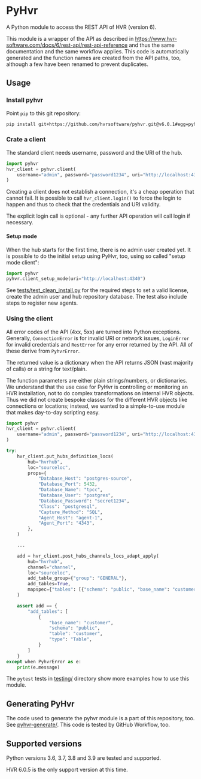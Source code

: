 # PyHvr

A Python module to access the REST API of HVR (version 6).

This module is a wrapper of the API as described in https://www.hvr-software.com/docs/6/rest-api/rest-api-reference and thus the same documentation and the same workflow applies. This code is automatically generated and the function names are created from the API paths, too, although a few have been renamed to prevent duplicates.

## Usage

### Install pyhvr

Point `pip` to this git repository:

```bash
pip install git+https://github.com/hvrsoftware/pyhvr.git@v6.0.1#egg=pyhvr
```

### Crate a client

The standard client needs username, password and the URI of the hub.

```python
import pyhvr
hvr_client = pyhvr.client(
    username="admin", password="password1234", uri="http://localhost:4340"
)
```

Creating a client does not establish a connection, it's a cheap operation that cannot fail. It is possible to call `hvr_client.login()` to force the login to happen and thus to check that the credentials and URI validity.

The explicit login call is optional - any further API operation will call login if necessary.

#### Setup mode

When the hub starts for the first time, there is no admin user created yet. It is possible to do the initial setup using PyHvr, too, using so called "setup mode client":

```python
import pyhvr
pyhvr.client_setup_mode(uri="http://localhost:4340")
```

See [tests/test_clean_install.py](tests/test_clean_install.py) for the required steps to set a valid license, create the admin user and hub repository database. The test also include steps to register new agents.

### Using the client

All error codes of the API (4xx, 5xx) are turned into Python exceptions. Generally, `ConnectionError` is for invalid URI or network issues, `LoginError` for invalid credentials and `RestError` for any error returned by the API. All of these derive from `PyhvrError`.

The returned value is a dictionary when the API returns JSON (vast majority of calls) or a string for text/plain.

The function parameters are either plain strings/numbers, or dictionaries. We understand that the use case for PyHvr is controlling or monitoring an HVR installation, not to do complex transformations on internal HVR objects. Thus we did not create bespoke classes for the different HVR objects like connections or locations; instead, we wanted to a simple-to-use module that makes day-to-day scripting easy.

```python
import pyhvr
hvr_client = pyhvr.client(
    username="admin", password="password1234", uri="http://localhost:4340"
)

try:
    hvr_client.put_hubs_definition_locs(
        hub="hvrhub",
        loc="sourceloc",
        props={
            "Database_Host": "postgres-source",
            "Database_Port": 5432,
            "Database_Name": "tpcc",
            "Database_User": "postgres",
            "Database_Password": "secret1234",
            "Class": "postgresql",
            "Capture_Method": "SQL",
            "Agent_Host": "agent-1",
            "Agent_Port": "4343",
        },
    )

    ...

    add = hvr_client.post_hubs_channels_locs_adapt_apply(
        hub="hvrhub",
        channel="channel",
        loc="sourceloc",
        add_table_group={"group": "GENERAL"},
        add_tables=True,
        mapspec={"tables": [{"schema": "public", "base_name": "customer"}]},
    )

    assert add == {
        "add_tables": [
            {
                "base_name": "customer",
                "schema": "public",
                "table": "customer",
                "type": "Table",
            }
        ]
    }
except when PyhvrError as e:
    print(e.message)
```

The `pytest` tests in [testing/](testing/) directory show more examples how to use this module.

## Generating PyHvr

The code used to generate the pyhvr module is a part of this repository, too. See [pyhvr-generate/](pyhvr-generate/). This code is tested by GitHub Workflow, too.

## Supported versions

Python versions 3.6, 3.7, 3.8 and 3.9 are tested and supported.

HVR 6.0.5 is the only support version at this time.
